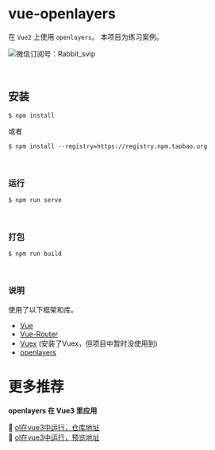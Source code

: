 # vue-openlayers

在 ``Vue2`` 上使用 ``openlayers``。
本项目为练习案例。

![微信订阅号：Rabbit_svip](https://images.gitee.com/uploads/images/2020/0606/204201_c329f5ac_4809606.png)


<br>

## 安装
```
$ npm install
```
或者
```
$ npm install --registry=https://registry.npm.taobao.org
```

<br>

### 运行
```
$ npm run serve
```

<br>

### 打包
```
$ npm run build
```

<br>

### 说明
使用了以下框架和库。<br>
- [Vue](https://cn.vuejs.org/)
- [Vue-Router](https://router.vuejs.org/zh/)
- [Vuex](https://vuex.vuejs.org/zh/) (安装了Vuex，但项目中暂时没使用到)
- [openlayers](https://openlayers.org/)


# 更多推荐
**openlayers 在 Vue3 里应用**

 :rocket: [ol在vue3中运行，仓库地址](https://gitee.com/k21vin/front-end-data-visualization)
<br>
 :rocket: [ol在vue3中运行，预览地址](http://k21vin.gitee.io/front-end-data-visualization/#/openlayers/openlayers-basic/ol-stated)